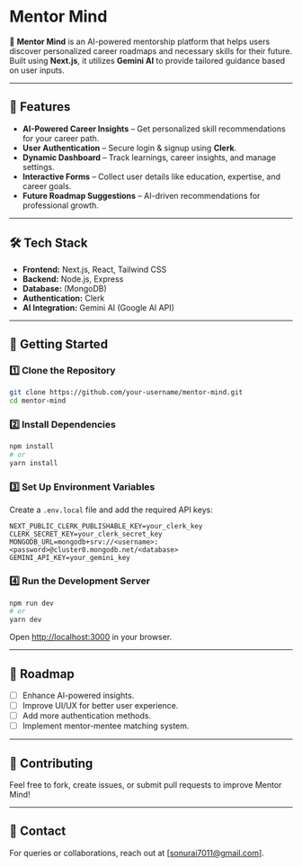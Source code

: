 # Mentor Mind

🚀 **Mentor Mind** is an AI-powered mentorship platform that helps users discover personalized career roadmaps and necessary skills for their future. Built using **Next.js**, it utilizes **Gemini AI** to provide tailored guidance based on user inputs.

---

## 🌟 Features

- **AI-Powered Career Insights** – Get personalized skill recommendations for your career path.
- **User Authentication** – Secure login & signup using **Clerk**.
- **Dynamic Dashboard** – Track learnings, career insights, and manage settings.
- **Interactive Forms** – Collect user details like education, expertise, and career goals.
- **Future Roadmap Suggestions** – AI-driven recommendations for professional growth.

---

## 🛠️ Tech Stack

- **Frontend:** Next.js, React, Tailwind CSS
- **Backend:** Node.js, Express
- **Database:** (MongoDB)
- **Authentication:** Clerk
- **AI Integration:** Gemini AI (Google AI API)

---

## 🚀 Getting Started

### 1️⃣ Clone the Repository
```bash
git clone https://github.com/your-username/mentor-mind.git
cd mentor-mind
```

### 2️⃣ Install Dependencies
```bash
npm install
# or
yarn install
```

### 3️⃣ Set Up Environment Variables
Create a `.env.local` file and add the required API keys:
```
NEXT_PUBLIC_CLERK_PUBLISHABLE_KEY=your_clerk_key
CLERK_SECRET_KEY=your_clerk_secret_key
MONGODB_URL=mongodb+srv://<username>:<password>@cluster0.mongodb.net/<database>
GEMINI_API_KEY=your_gemini_key
```

### 4️⃣ Run the Development Server
```bash
npm run dev
# or
yarn dev
```
Open [http://localhost:3000](http://localhost:3000) in your browser.

---

## 📌 Roadmap
- [ ] Enhance AI-powered insights.
- [ ] Improve UI/UX for better user experience.
- [ ] Add more authentication methods.
- [ ] Implement mentor-mentee matching system.

---

## 🤝 Contributing
Feel free to fork, create issues, or submit pull requests to improve Mentor Mind!

---

## 💬 Contact
For queries or collaborations, reach out at [sonurai7011@gmail.com].

